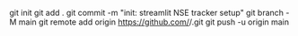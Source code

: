 git init
git add .
git commit -m "init: streamlit NSE tracker setup"
git branch -M main
git remote add origin https://github.com/<your-username>/<repo-name>.git
git push -u origin main

